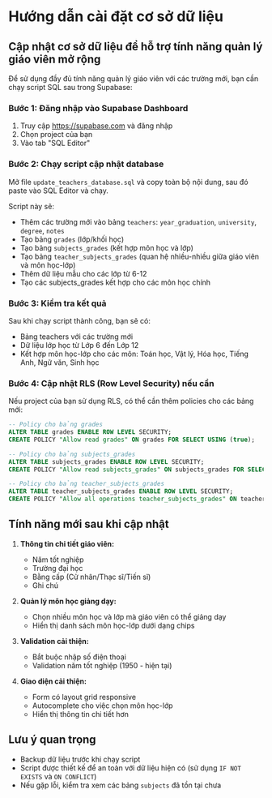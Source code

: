 # Hướng dẫn cài đặt cơ sở dữ liệu

## Cập nhật cơ sở dữ liệu để hỗ trợ tính năng quản lý giáo viên mở rộng

Để sử dụng đầy đủ tính năng quản lý giáo viên với các trường mới, bạn cần chạy script SQL sau trong Supabase:

### Bước 1: Đăng nhập vào Supabase Dashboard
1. Truy cập https://supabase.com và đăng nhập
2. Chọn project của bạn
3. Vào tab "SQL Editor"

### Bước 2: Chạy script cập nhật database
Mở file `update_teachers_database.sql` và copy toàn bộ nội dung, sau đó paste vào SQL Editor và chạy.

Script này sẽ:
- Thêm các trường mới vào bảng `teachers`: `year_graduation`, `university`, `degree`, `notes`
- Tạo bảng `grades` (lớp/khối học)
- Tạo bảng `subjects_grades` (kết hợp môn học và lớp)
- Tạo bảng `teacher_subjects_grades` (quan hệ nhiều-nhiều giữa giáo viên và môn học-lớp)
- Thêm dữ liệu mẫu cho các lớp từ 6-12
- Tạo các subjects_grades kết hợp cho các môn học chính

### Bước 3: Kiểm tra kết quả
Sau khi chạy script thành công, bạn sẽ có:
- Bảng teachers với các trường mới
- Dữ liệu lớp học từ Lớp 6 đến Lớp 12
- Kết hợp môn học-lớp cho các môn: Toán học, Vật lý, Hóa học, Tiếng Anh, Ngữ văn, Sinh học

### Bước 4: Cập nhật RLS (Row Level Security) nếu cần
Nếu project của bạn sử dụng RLS, có thể cần thêm policies cho các bảng mới:

```sql
-- Policy cho bảng grades
ALTER TABLE grades ENABLE ROW LEVEL SECURITY;
CREATE POLICY "Allow read grades" ON grades FOR SELECT USING (true);

-- Policy cho bảng subjects_grades  
ALTER TABLE subjects_grades ENABLE ROW LEVEL SECURITY;
CREATE POLICY "Allow read subjects_grades" ON subjects_grades FOR SELECT USING (true);

-- Policy cho bảng teacher_subjects_grades
ALTER TABLE teacher_subjects_grades ENABLE ROW LEVEL SECURITY;
CREATE POLICY "Allow all operations teacher_subjects_grades" ON teacher_subjects_grades USING (true);
```

## Tính năng mới sau khi cập nhật

1. **Thông tin chi tiết giáo viên:**
   - Năm tốt nghiệp
   - Trường đại học
   - Bằng cấp (Cử nhân/Thạc sĩ/Tiến sĩ)
   - Ghi chú

2. **Quản lý môn học giảng dạy:**
   - Chọn nhiều môn học và lớp mà giáo viên có thể giảng dạy
   - Hiển thị danh sách môn học-lớp dưới dạng chips

3. **Validation cải thiện:**
   - Bắt buộc nhập số điện thoại
   - Validation năm tốt nghiệp (1950 - hiện tại)

4. **Giao diện cải thiện:**
   - Form có layout grid responsive
   - Autocomplete cho việc chọn môn học-lớp
   - Hiển thị thông tin chi tiết hơn

## Lưu ý quan trọng
- Backup dữ liệu trước khi chạy script
- Script được thiết kế để an toàn với dữ liệu hiện có (sử dụng `IF NOT EXISTS` và `ON CONFLICT`)
- Nếu gặp lỗi, kiểm tra xem các bảng `subjects` đã tồn tại chưa
